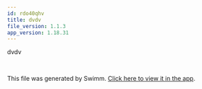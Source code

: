 ```yaml
---
id: rdo40qhv
title: dvdv
file_version: 1.1.3
app_version: 1.18.31
---
```


dvdv

<br/>

This file was generated by Swimm. [Click here to view it in the app](https://app.swimm.io/repos/Z2l0aHViJTNBJTNBY3NoYXJwLXNoYXVsLXRlc3QlM0ElM0Fzd2ltbWlv/docs/rdo40qhv).
